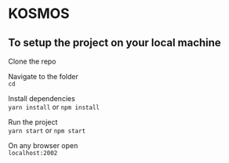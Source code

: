 # KOSMOS

## To setup the project on your local machine

Clone the repo

Navigate to the folder\
`cd `

Install dependencies\
`yarn install` or `npm install`

Run the project\
`yarn start` or `npm start`

On any browser open\
`localhost:2002`
